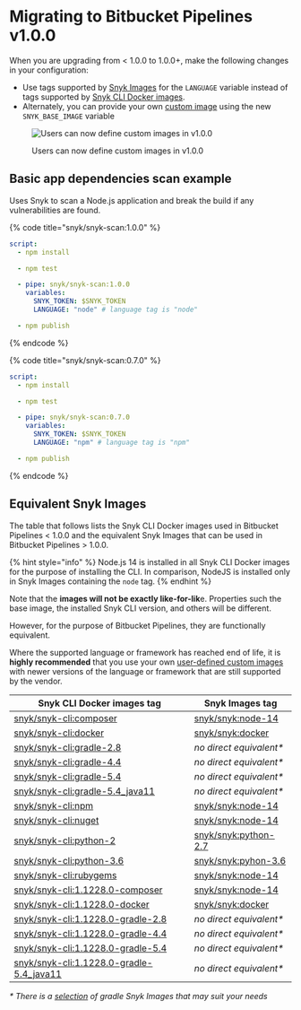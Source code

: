 # Migrating to Bitbucket Pipelines v1.0.0

When you are upgrading from < 1.0.0 to 1.0.0+, make the following changes in your configuration:

* Use tags supported by [Snyk Images](https://hub.docker.com/r/snyk/snyk/tags) for the `LANGUAGE` variable instead of tags supported by [Snyk CLI Docker images](https://hub.docker.com/r/snyk/snyk-cli/tags).
* Alternately, you can provide your own [custom image](../user-defined-custom-images-for-cli.md) using the new `SNYK_BASE_IMAGE` variable

<figure><img src="../../../.gitbook/assets/Untitled.jpg" alt="Users can now define custom images in v1.0.0"><figcaption><p>Users can now define custom images in v1.0.0</p></figcaption></figure>

## Basic app dependencies scan example <a href="#markdown-header-basic-app-dependencies-scan-example" id="markdown-header-basic-app-dependencies-scan-example"></a>

Uses Snyk to scan a Node.js application and break the build if any vulnerabilities are found.

{% code title="snyk/snyk-scan:1.0.0" %}
```yaml
script:
  - npm install

  - npm test

  - pipe: snyk/snyk-scan:1.0.0
    variables:
      SNYK_TOKEN: $SNYK_TOKEN
      LANGUAGE: "node" # language tag is "node"

  - npm publish
```
{% endcode %}

{% code title="snyk/snyk-scan:0.7.0" %}
```yaml
script:
  - npm install

  - npm test

  - pipe: snyk/snyk-scan:0.7.0
    variables:
      SNYK_TOKEN: $SNYK_TOKEN
      LANGUAGE: "npm" # language tag is "npm"

  - npm publish
```
{% endcode %}

## Equivalent Snyk Images

The table that follows lists the Snyk CLI Docker images used in Bitbucket Pipelines < 1.0.0 and the equivalent Snyk Images that can be used in Bitbucket Pipelines > 1.0.0.

{% hint style="info" %}
Node.js 14 is installed in all Snyk CLI Docker images for the purpose of installing the CLI. In comparison, NodeJS is installed only in Snyk Images containing the `node` tag.
{% endhint %}

Note that the **images will not be exactly like-for-lik**e. Properties such the base image, the installed Snyk CLI version, and others will be different.

However, for the purpose of Bitbucket Pipelines, they are functionally equivalent.

Where the supported language or framework has reached end of life, it is **highly recommended** that you use your own [user-defined custom images](../user-defined-custom-images-for-cli.md) with newer versions of the language or framework that are still supported by the vendor.

| **Snyk CLI Docker images tag**                                                                                                                                                                                      | **Snyk Images tag**                                                                                                                                               |
| ------------------------------------------------------------------------------------------------------------------------------------------------------------------------------------------------------------------- | ----------------------------------------------------------------------------------------------------------------------------------------------------------------- |
| [snyk/snyk-cli:composer](https://hub.docker.com/layers/snyk/snyk-cli/composer/images/sha256-5dabf21ff787a2533d8d53f74f80e690ab69112325181fa8c5b87570b381e8e6?context=explore)                                       | [snyk/snyk:node-14](https://hub.docker.com/r/snyk/snyk/tags?page=1\&name=node-14)                                                                                 |
| [snyk/snyk-cli:docker](https://hub.docker.com/layers/snyk/snyk-cli/docker/images/sha256-affb32b0be2f9d4dbf62abd2f63a2060d81f724fa0b14a755945385c08993ae4?context=explore)                                           | [snyk/snyk:docker](https://hub.docker.com/layers/snyk/snyk/docker/images/sha256-5031561bd647169eaa169d4ad8e7a9f61ede7ca4ed9d6a448894d499309da4de?context=explore) |
| [snyk/snyk-cli:gradle-2.8](https://hub.docker.com/layers/snyk/snyk-cli/gradle-2.8/images/sha256-791d44e3cd23813139eda15862a4013b44d8d2f6e82a43d38db85e61ca8f9811?context=explore)                                   | _no direct equivalent\*_                                                                                                                                          |
| [snyk/snyk-cli:gradle-4.4](https://hub.docker.com/layers/snyk/snyk-cli/gradle-4.4/images/sha256-d230db03d1c9e959485323e00edb255957c4e115316cfe194e55aa69cdc2743a?context=explore)                                   | _no direct equivalent\*_                                                                                                                                          |
| [snyk/snyk-cli:gradle-5.4](https://hub.docker.com/layers/snyk/snyk-cli/gradle-5.4/images/sha256-7d6741a7724093c77a7351bd3d84f81c69760c149d050c8e7714156fc4307aa8?context=explore)                                   | _no direct equivalent\*_                                                                                                                                          |
| [snyk/snyk-cli:gradle-5.4\_java11](https://hub.docker.com/layers/snyk/snyk-cli/gradle-5.4\_java11/images/sha256-e46ec043d496232331eecf352d6e4e8af41958c6ec195696eeb8ece69f8bf9f7?context=explore)                   | _no direct equivalent\*_                                                                                                                                          |
| [snyk/snyk-cli:npm](https://hub.docker.com/layers/snyk/snyk-cli/npm/images/sha256-fcb80d3dc0f6d837327b19d2ccfe35461a22779f897ee929dd99dc008fc1ff2a?context=explore)                                                 | [snyk/snyk:node-14](https://hub.docker.com/r/snyk/snyk/tags?page=1\&name=node-14)                                                                                 |
| [snyk/snyk-cli:nuget](https://hub.docker.com/layers/snyk/snyk-cli/nuget/images/sha256-c9163ae6deb39b9951bfa2e7cf99b539398fbc0ea9134d0059e58bbd00a95c55?context=explore)                                             | [snyk/snyk:node-14](https://hub.docker.com/r/snyk/snyk/tags?page=1\&name=node-14)                                                                                 |
| [snyk/snyk-cli:python-2](https://hub.docker.com/layers/snyk/snyk-cli/python-2/images/sha256-f7b2e87412242171d2f58133d8efd3e99c30e603ce940d4420058fea6411c2d0?context=explore)                                       | [snyk/snyk:python-2.7](https://hub.docker.com/r/snyk/snyk/tags?page=1\&name=python-2.7)                                                                           |
| [snyk/snyk-cli:python-3.6](https://hub.docker.com/layers/snyk/snyk-cli/python-3.6/images/sha256-085d514e77fd535eb490777b6a69b0495297e7db5eaf80a9a35ba870e69f2f2c?context=explore)                                   | [snyk/snyk:pyhon-3.6](https://hub.docker.com/r/snyk/snyk/tags?page=1\&name=python-3.6)                                                                            |
| [snyk/snyk-cli:rubygems](https://hub.docker.com/layers/snyk/snyk-cli/rubygems/images/sha256-50d3ccb5a2547db4f0c29332330e19b8118dca6f4fd4c7afa8cad82854ec3e46?context=explore)                                       | [snyk/snyk:node-14](https://hub.docker.com/r/snyk/snyk/tags?page=1\&name=node-14)                                                                                 |
| [snyk/snyk-cli:1.1228.0-composer](https://hub.docker.com/layers/snyk/snyk-cli/1.1228.0-composer/images/sha256-b2c8555c0503108d64c1784d441c4336ec96f80a7a305b2889d64679fba6353f?context=explore)                     | [snyk/snyk:node-14](https://hub.docker.com/r/snyk/snyk/tags?page=1\&name=node-14)                                                                                 |
| [snyk/snyk-cli:1.1228.0-docker](https://hub.docker.com/layers/snyk/snyk-cli/1.1228.0-docker/images/sha256-07cc3c26dc78cf183f09c98f681551d81f3db224fa55fc464694a0d37cb6da5e?context=explore)                         | [snyk/snyk:docker](https://hub.docker.com/layers/snyk/snyk/docker/images/sha256-5031561bd647169eaa169d4ad8e7a9f61ede7ca4ed9d6a448894d499309da4de?context=explore) |
| [snyk/snyk-cli:1.1228.0-gradle-2.8](https://hub.docker.com/layers/snyk/snyk-cli/1.1228.0-gradle-2.8/images/sha256-58985a5c9599008f7c30defd497298fb624f990359aaba5f042b7539b42a62f6?context=explore)                 | _no direct equivalent\*_                                                                                                                                          |
| [snyk/snyk-cli:1.1228.0-gradle-4.4](https://hub.docker.com/layers/snyk/snyk-cli/1.1228.0-gradle-4.4/images/sha256-f09d66d19f8cc38fa1523b833d7f4262f3500e2338dfaa80292887877d559cf8?context=explore)                 | _no direct equivalent\*_                                                                                                                                          |
| [snyk/snyk-cli:1.1228.0-gradle-5.4](https://hub.docker.com/layers/snyk/snyk-cli/1.1228.0-gradle-5.4/images/sha256-2bc490a3b49398117282f39d0619213c9e7ba4b20dc8ed695bb121201dab7b38?context=explore)                 | _no direct equivalent\*_                                                                                                                                          |
| [snyk/snyk-cli:1.1228.0-gradle-5.4\_java11](https://hub.docker.com/layers/snyk/snyk-cli/1.1228.0-gradle-5.4\_java11/images/sha256-9a05884de9da4de8b7098039bb28d634e3ca6ae0f3e47d4c5df43ff697e48c20?context=explore) | _no direct equivalent\*_                                                                                                                                          |

&#x20;_\* There is a_ [_selection_](https://hub.docker.com/r/snyk/snyk/tags?page=1\&name=gradle) _of gradle Snyk Images that may suit your needs_

